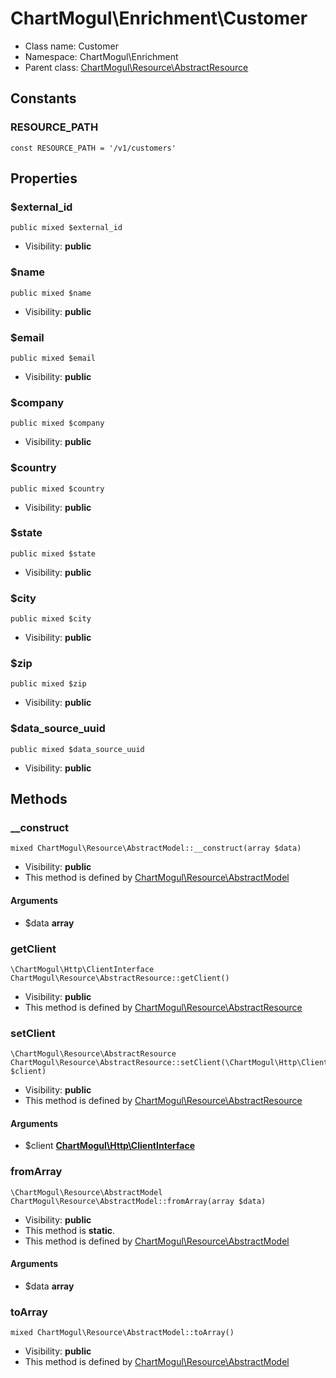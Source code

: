 ChartMogul\Enrichment\Customer
===============






* Class name: Customer
* Namespace: ChartMogul\Enrichment
* Parent class: [ChartMogul\Resource\AbstractResource](ChartMogul-Resource-AbstractResource.md)



Constants
----------


### RESOURCE_PATH

    const RESOURCE_PATH = '/v1/customers'





Properties
----------


### $external_id

    public mixed $external_id





* Visibility: **public**


### $name

    public mixed $name





* Visibility: **public**


### $email

    public mixed $email





* Visibility: **public**


### $company

    public mixed $company





* Visibility: **public**


### $country

    public mixed $country





* Visibility: **public**


### $state

    public mixed $state





* Visibility: **public**


### $city

    public mixed $city





* Visibility: **public**


### $zip

    public mixed $zip





* Visibility: **public**


### $data_source_uuid

    public mixed $data_source_uuid





* Visibility: **public**


Methods
-------


### __construct

    mixed ChartMogul\Resource\AbstractModel::__construct(array $data)





* Visibility: **public**
* This method is defined by [ChartMogul\Resource\AbstractModel](ChartMogul-Resource-AbstractModel.md)


#### Arguments
* $data **array**



### getClient

    \ChartMogul\Http\ClientInterface ChartMogul\Resource\AbstractResource::getClient()





* Visibility: **public**
* This method is defined by [ChartMogul\Resource\AbstractResource](ChartMogul-Resource-AbstractResource.md)




### setClient

    \ChartMogul\Resource\AbstractResource ChartMogul\Resource\AbstractResource::setClient(\ChartMogul\Http\ClientInterface $client)





* Visibility: **public**
* This method is defined by [ChartMogul\Resource\AbstractResource](ChartMogul-Resource-AbstractResource.md)


#### Arguments
* $client **[ChartMogul\Http\ClientInterface](ChartMogul-Http-ClientInterface.md)**



### fromArray

    \ChartMogul\Resource\AbstractModel ChartMogul\Resource\AbstractModel::fromArray(array $data)





* Visibility: **public**
* This method is **static**.
* This method is defined by [ChartMogul\Resource\AbstractModel](ChartMogul-Resource-AbstractModel.md)


#### Arguments
* $data **array**



### toArray

    mixed ChartMogul\Resource\AbstractModel::toArray()





* Visibility: **public**
* This method is defined by [ChartMogul\Resource\AbstractModel](ChartMogul-Resource-AbstractModel.md)



